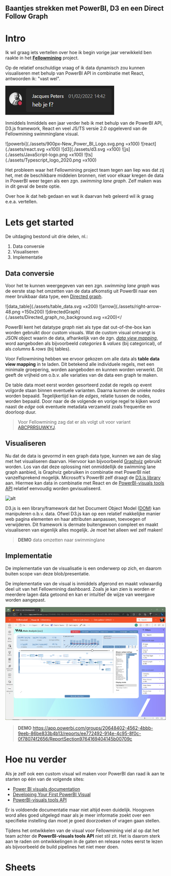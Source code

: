 Baantjes strekken met PowerBI, D3 en een Direct Follow Graph
------------------------------------------------------------

# Intro
Ik wil graag iets vertellen over hoe ik begin vorige jaar verwikkeld ben raakte in het [**Fellowmining**](https://www.fellowmindcompany.com/nl-nl/oplossingen/data-en-ai/fellowmining/) project. 


Op de relatief onschuldige vraag of ik data dynamisch zou kunnen visualiseren met behulp van PowerBI API in combinatie met React, antwoorden ik: "vast wel". 

![hebjeff](./assets/20220201_heb_je_f.png)

Inmiddels Inmiddels een jaar verder heb ik met behulp van de PowerBI API, D3.js framework, React en veel JS/TS versie 2.0 opgeleverd van de Fellowmining swimminglane visual.

![powerbi](./assets/900px-New_Power_BI_Logo.svg.png =x100) ![react](./assets/react.svg =x100) ![d3](./assets/d3.svg =x100) ![js](./assets/JavaScript-logo.png =x100) ![ts](./assets/Typescript_logo_2020.png =x100)

Het probleem waar het Fellowmining project team tegen aan liep was dat zij het, met de beschikbare middelen bronnen, niet voor elkaar kregen de data in PowerBI weer tegen als een zgn. _swimming lane graph_. Zelf maken was in dit geval de beste optie. 

Over hoe ik dat heb gedaan en wat ik daarvan heb geleerd wil ik graag e.e.a. vertellen.


# Lets get started
De uitdaging bestond uit drie delen, nl.: 

1. Data conversie
2. Visualiseren
3. Implementatie 

## Data conversie
Voor het te kunnen weergegeven van een zgn. _swimming lane graph_ was de eerste stap  het omzetten van de data afkomstig uit PowerBI naar een meer bruikbaar data type, een [Directed graph](https://en.wikipedia.org/wiki/Directed_graph).

![data_table](./assets/table_data.svg =x200) ![arrow](./assets/right-arrow-48.png =150x200) ![directedGraph](./assets/Directed_graph_no_background.svg =x200)</

PowerBI kent het datatype _graph_ niet als type dat out-of-the-box kan worden gebruikt door custom visuals. Wat de custom visual ontvangt is JSON object waarin de data, afhankelijk van de zgn. [_data view mapping_](https://learn.microsoft.com/en-us/power-bi/developer/visuals/dataview-mappings), word aangeboden als bijvoorbeeld _categories_ & _values_ (bij categorical), of als _columns_ & _rows_ (bij tables).

Voor Fellowmining hebben we ervoor gekozen om alle data als **table data view mapping** in te laden. Dit betekend alle individuele regels, met een minimale groepering, worden aangeboden en kunnen worden verwerkt. Dit geeft de vrijheid om o.b.v. alle variaties van de data een graph te maken.

De table data moet eerst worden gesorteerd zodat de regels op event volgorde staan binnen eventuele varianten. Daarna kunnen de unieke _nodes_ worden bepaald. Tegelijkertijd kan de _edges_, relatie tussen de nodes, worden bepaald. Door naar de de volgende en vorige regel te kijken word naast de _edge_ ook eventuele metadata verzameld zoals frequentie en doorloop duur.

> Voor Fellowmining zag dat er als volgt uit voor variant [ABCPRRSUWKYJ](./assets/graph_ABCPRRSUWKYJ.json).


## Visualiseren
Nu dat de data is gevormd in een graph data type, kunnen we aan de slag met het visualiseren daarvan. Hiervoor kan bijvoorbeeld [Graphviz](https://graphviz.org/) gebruikt worden. Los van dat deze oplossing niet onmiddellijk de swimming lane graph aanbied, is Graphviz gebruiken in combinatie met PowerBI niet vanzelfsprekend mogelijk. Microsoft's PowerBI zelf draagt de [D3.js library](https://d3js.org/) aan. Hiermee kan data in combinatie met React en de [PowerBI-visuals tools API](https://github.com/microsoft/PowerBI-visuals-tools) relatief eenvoudig worden gevisualiseerd. 

![alt](https://)

D3.js is een library/framework dat het Document Object Model ([DOM](https://en.wikipedia.org/wiki/Document_Object_Model)) kan manipuleren o.b.v. data. Ofwel D3.js kan op een relatief makkelijke manier web pagina elementen en haar attributen aanpassen, toevoegen of verwijderen. Dit framework is dermate buitengewoon compleet en maakt visualiseren van eigenlijk alles mogelijk. Je moet het alleen wel zelf maken!

> **DEMO** data omzetten naar swimminglane 


## Implementatie
De implementatie van de visualisatie is een onderwerp op zich, en daarom buiten scope van deze blob/presentatie.

De implementatie van de visual is inmiddels afgerond en maakt volwaardig deel uit van het Fellowmining dashboard. Zoals je kan zien is worden er meerdere lagen data getoond en kan er intuïtief de wijze van weergave worden aangepast.

![](.attachments/fellowmining_dashboard_20230418.png)

> **DEMO** https://app.powerbi.com/groups/20648402-4562-4bbb-9eeb-86be833b4b13/reports/ee772492-914e-4c95-8f0c-0f78074f2656/ReportSection9764169404145b00709c


# Hoe nu verder
Als je zelf ook een custom visual wil maken voor PowerBI dan raad ik aan te starten op één van de volgende sites:

* [Power BI visuals documentation](https://learn.microsoft.com/en-us/power-bi/developer/visuals/)
* [Developing Your First PowerBI Visual](https://github.com/PowerBi-Projects/PowerBI-visuals)
* [PowerBI-visuals tools API](https://github.com/microsoft/PowerBI-visuals-tools)

Er is voldoende documentatie maar niet altijd even duidelijk. Hoogoven word alles goed uitgelegd maar als je meer informatie zoekt over een specifieke instelling dan moet je goed doorzoeken of vragen gaan stellen.

Tijdens het ontwikkelen van de visual voor Fellowmining viel al op dat het team achter de **PowerBI-visuals tools API** niet stil zit. Het is daarom sterk aan te raden om ontwikkelingen in de gaten en release notes eerst te lezen als bijvoorbeeld de build pipelines het niet meer doen. 


# Sheets
